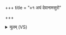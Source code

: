 +++
title = "०१ अयं देवानामसुरो"

+++
<details><summary>मूलम् (VS)</summary>

अ॒यं दे॒वाना॒मसु॑रो॒ वि रा॑जति॒ वशा॒ हि स॒त्या वरु॑णस्य॒ राज्ञः॑। तत॒स्परि॒ ब्रह्म॑णा॒ शाश॑दान उ॒ग्रस्य॑ म॒न्योरुदि॒मं न॑यामि ॥
</details>